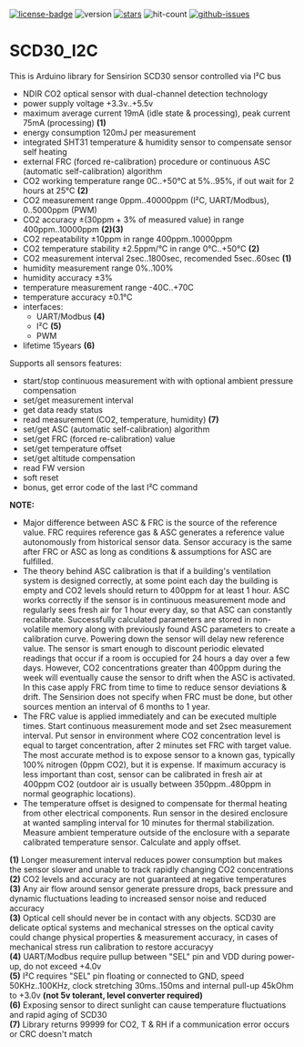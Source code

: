 [![license-badge][]][license] ![version] [![stars][]][stargazers] ![hit-count] [![github-issues][]][issues]

# SCD30_I2C
This is Arduino library for Sensirion SCD30 sensor controlled via I²C bus

- NDIR CO2 optical sensor with dual-channel detection technology
- power supply voltage +3.3v..+5.5v
- maximum average current 19mA (idle state & processing), peak current 75mA (processing) **(1)**
- energy consumption 120mJ per measurement
- integrated SHT31 temperature & humidity sensor to compensate sensor self heating
- external FRC (forced re-calibration) procedure or continuous ASC (automatic self-calibration) algorithm
- CO2 working temperature range 0C..+50°C at 5%..95%, if out wait for 2 hours at 25°C **(2)**
- CO2 measurement range 0ppm..40000ppm (I²C, UART/Modbus), 0..5000ppm (PWM)
- CO2 accuracy ±(30ppm + 3% of measured value) in range 400ppm..10000ppm **(2)(3)**
- CO2 repeatability ±10ppm in range 400ppm..10000ppm
- CO2 temperature stability ±2.5ppm/°C in range 0°C..+50°C **(2)**
- CO2 measurement interval 2sec..1800sec, recomended 5sec..60sec **(1)**
- humidity measurement range 0%..100%
- humidity accuracy ±3%
- temperature measurement range -40C..+70C
- temperature accuracy ±0.1°C
- interfaces:
  - UART/Modbus **(4)**
  - I²C **(5)**
  - PWM
 - lifetime 15years **(6)**

Supports all sensors features:
 - start/stop continuous measurement with with optional ambient pressure compensation
 - set/get measurement interval
 - get data ready status
 - read measurement (CO2, temperature, humidity) **(7)**
 - set/get ASC (automatic self-calibration) algorithm
 - set/get FRC (forced re-calibration) value
 - set/get temperature offset
 - set/get altitude compensation
 - read FW version
 - soft reset
 - bonus, get error code of the last I²C command

**NOTE:**
- Major difference between ASC & FRC is the source of the reference value. FRC requires reference gas & ASC generates a reference value autonomously from historical sensor data. Sensor accuracy is the same after FRC or ASC as long as conditions & assumptions for ASC are fulfilled.
- The theory behind ASC calibration is that if a building's ventilation system is designed correctly, at some point each day the building is empty and CO2 levels should return to 400ppm for at least 1 hour. ASC works correctly if the sensor is in continuous measurement mode and regularly sees fresh air for 1 hour every day, so that ASC can constantly recalibrate. Successfully calculated parameters are stored in non-volatile memory along with previously found ASC parameters to create a calibration curve. Powering down the sensor will delay new reference value. The sensor is smart enough to discount periodic elevated readings that occur if a room is occupied for 24 hours a day over a few days. However, CO2 concentrations greater than 400ppm during the week will eventually cause the sensor to drift when the ASC is activated. In this case apply FRC from time to time to reduce sensor deviations & drift. The Sensirion does not specify when FRC must be done, but other sources mention an interval of 6 months to 1 year.
- The FRC value is applied immediately and can be executed multiple times. Start continuous measurement mode and set 2sec measurement interval. Put sensor in environment where CO2 concentration level is equal to target concentration, after 2 minutes set FRC with target value. The most accurate method is to expose sensor to a known gas, typically 100% nitrogen (0ppm CO2), but it is expense. If maximum accuracy is less important than cost, sensor can be calibrated in fresh air at 400ppm CO2 (outdoor air is usually between 350ppm..480ppm in normal geographic locations).
- The temperature offset is designed to compensate for thermal heating from other electrical components. Run sensor in the desired enclosure at wanted sampling interval for 10 minutes for thermal stabilization. Measure ambient temperature outside of the enclosure with a separate calibrated temperature sensor. Calculate and apply offset.

**(1)** Longer measurement interval reduces power consumption but makes the sensor slower and unable to track rapidly changing CO2 concentrations<br>
**(2)** CO2 levels and accuracy are not guaranteed at negative temperatures<br>
**(3)** Any air flow around sensor generate pressure drops, back pressure and dynamic fluctuations leading to increased sensor noise and reduced accuracy<br>
**(3)** Optical cell should never be in contact with any objects. SCD30 are delicate optical systems and mechanical stresses on the optical cavity could change physical properties & measurement accuracy, in cases of mechanical stress run calibration to restore accuracyy<br>
**(4)** UART/Modbus require pullup between "SEL" pin and VDD during power-up, do not exceed +4.0v<br>
**(5)** I²C requires "SEL" pin floating or connected to GND, speed 50KHz..100KHz, clock stretching 30ms..150ms and internal pull-up 45kOhm to +3.0v **(not 5v tolerant, level converter required)**<br>
**(6)** Exposing sensor to direct sunlight can cause temperature fluctuations and rapid aging of SCD30<br>
**(7)** Library returns 99999 for CO2, T & RH if a communication error occurs or CRC doesn't match<br>

[license-badge]: https://img.shields.io/badge/License-GPLv3-blue.svg
[license]:       https://choosealicense.com/licenses/gpl-3.0/
[version]:       https://img.shields.io/badge/Version-1.0.0-green.svg
[stars]:         https://img.shields.io/github/stars/enjoyneering/SCD30_I2C.svg
[stargazers]:    https://github.com/enjoyneering/SCD30_I2C/stargazers
[hit-count]:     https://hits.seeyoufarm.com/api/count/incr/badge.svg?url=https%3A%2F%2Fgithub.com%2Fenjoyneering%2FSCD30_I2C&count_bg=%2379C83D&title_bg=%23555555&icon=&icon_color=%23E7E7E7&title=hits&edge_flat=false
[github-issues]: https://img.shields.io/github/issues/enjoyneering/SCD30_I2C.svg
[issues]:        https://github.com/enjoyneering/SCD30_I2C/issues/
